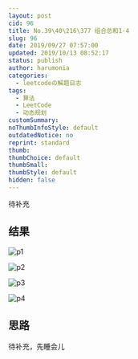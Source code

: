 ```yaml
---
layout: post
cid: 96
title: No.39\40\216\377 组合总和1-4
slug: 96
date: 2019/09/27 07:57:00
updated: 2019/10/13 08:52:17
status: publish
author: harumonia
categories:
  - leetcodeの解题日志
tags:
  - 算法
  - LeetCode
  - 动态规划
customSummary:
noThumbInfoStyle: default
outdatedNotice: no
reprint: standard
thumb:
thumbChoice: default
thumbSmall:
thumbStyle: default
hidden: false
---
```


待补充

<!-- more -->

## 结果

![p1](https://harumona-blog.oss-cn-beijing.aliyuncs.com/old_articles/831551212.png?Expires=1602302116&)

![p2](https://harumona-blog.oss-cn-beijing.aliyuncs.com/old_articles/892166055.png?Expires=1602302131&)

![p3](https://harumona-blog.oss-cn-beijing.aliyuncs.com/old_articles/752151732.png?Expires=1602302141&)

![p4](https://harumona-blog.oss-cn-beijing.aliyuncs.com/old_articles/1726500526.png?Expires=1602302152&)

## 思路

待补充，先睡会儿
